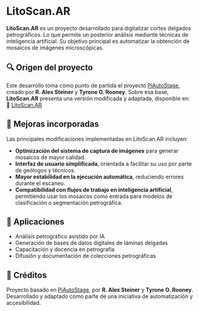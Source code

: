 # LitoScan.AR

**LitoScan.AR** es un proyecto desarrollado para digitalizar cortes delgados petrográficos. Lo que permite un posterior análisis mediante técnicas de inteligencia artificial. Su objetivo principal es automatizar la obtención de mosaicos de imágenes microscópicas.

## 🔍 Origen del proyecto

Este desarrollo toma como punto de partida el proyecto [PiAutoStage](https://sites.google.com/msu.edu/piautostage/home), creado por **R. Alex Steiner** y **Tyrone O. Rooney**. Sobre esa base, **LitoScan.AR** presenta una versión modificada y adaptada, disponible en:  
🔗 [LitoScan.AR](https://sites.google.com/view/litoscan-ar)

## 🚀 Mejoras incorporadas

Las principales modificaciones implementadas en LitoScan.AR incluyen:

- **Optimización del sistema de captura de imágenes** para generar mosaicos de mayor calidad.
- **Interfaz de usuario simplificada**, orientada a facilitar su uso por parte de geólogos y técnicos.
- **Mayor estabilidad en la ejecución automática**, reduciendo errores durante el escaneo.
- **Compatibilidad con flujos de trabajo en inteligencia artificial**, permitiendo usar los mosaicos como entrada para modelos de clasificación o segmentación petrográfica.

## 🧠 Aplicaciones

- Análisis petrográfico asistido por IA  
- Generación de bases de datos digitales de láminas delgadas  
- Capacitación y docencia en petrografía  
- Difusión y documentación de colecciones petrográficas

## 🧩 Créditos

Proyecto basado en [PiAutoStage](https://sites.google.com/msu.edu/piautostage/home), por **R. Alex Steiner** y **Tyrone O. Rooney**.  
Desarrollado y adaptado como parte de una iniciativa de automatización y accesibilidad.
